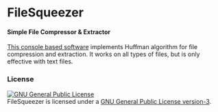 # FileSqueezer
#### Simple File Compressor & Extractor

[This console based software](http://minhaskamal.github.io/FileSqueezer) implements Huffman algorithm for file compression and extraction. It works on all types of files, but is only effective with text files.

### License
<a rel="license" href="http://www.gnu.org/licenses/gpl.html"><img alt="GNU General Public License" style="border-width:0" src="http://www.gnu.org/graphics/gplv3-88x31.png" /></a><br/>FileSqueezer is licensed under a <a rel="license" href="http://www.gnu.org/licenses/gpl.html">GNU General Public License version-3</a>.
